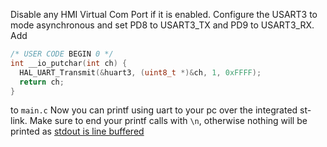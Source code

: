 Disable any HMI Virtual Com Port if it is enabled. 
Configure the USART3 to mode asynchronous and set PD8 to USART3_TX and PD9 to USART3_RX. 
Add
```c
/* USER CODE BEGIN 0 */
int __io_putchar(int ch) {
  HAL_UART_Transmit(&huart3, (uint8_t *)&ch, 1, 0xFFFF);
  return ch;
}
```
to `main.c`
Now you can printf using uart to your pc over the integrated st-link. 
Make sure to end your printf calls with `\n`, otherwise nothing will be printed as 
[stdout is line buffered](https://community.st.com/t5/stm32-mcus-products/no-printf-output-on-uart-before-n/td-p/747931)

